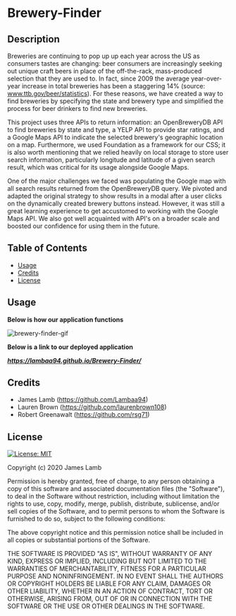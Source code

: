 # Brewery-Finder

## Description

Breweries are continuing to pop up up each year across the US as consumers tastes are changing: beer consumers are increasingly seeking out unique craft beers in place of the off-the-rack, mass-produced selection that they are used to. In fact, since 2009 the average year-over-year increase in total breweries has been a staggering 14% (source: www.ttb.gov/beer/statistics). For these reasons, we have created a way to find breweries by specifying the state and brewery type and simplified the process for beer drinkers to find new breweries. 

This project uses three APIs to return information: an OpenBreweryDB API to find breweries by state and type, a YELP API to provide star ratings, and a Google Maps API to indicate the selected brewery's geographic location on a map. Furthermore, we used Foundation as a framework for our CSS; it is also worth mentioning that we relied heavily on local storage to store user search information, particularly longitude and latitude of a given search result, which was critical for its usage alongside Google Maps.

One of the major challenges we faced was populating the Google map with all search results returned from the OpenBreweryDB query. We pivoted and adapted the original strategy to show results in a modal after a user clicks on the dynamically created brewery buttons instead. However, it was still a great learning experience to get accustomed to working with the Google Maps API. We also got well acquainted with API's on a broader scale and boosted our confidence for using them in the future. 

## Table of Contents

* [Usage](#usage)
* [Credits](#credits)
* [License](#license)

## Usage

**Below is how our application functions**

![brewery-finder-gif](assets/Brewery-Finder.gif)

**Below is a link to our deployed application**

***https://lambaa94.github.io/Brewery-Finder/***

## Credits

* James Lamb (https://github.com/Lambaa94)
* Lauren Brown (https://github.com/laurenbrown108)
* Robert Greenawalt (https://github.com/rsg71)

## License

[![License: MIT](https://img.shields.io/badge/License-MIT-yellow.svg)](https://opensource.org/licenses/MIT)

Copyright (c) 2020 James Lamb

Permission is hereby granted, free of charge, to any person obtaining a copy of this software and associated documentation files (the "Software"), to deal in the Software without restriction, including without limitation the rights to use, copy, modify, merge, publish, distribute, sublicense, and/or sell copies of the Software, and to permit persons to whom the Software is furnished to do so, subject to the following conditions:

The above copyright notice and this permission notice shall be included in all copies or substantial portions of the Software.

THE SOFTWARE IS PROVIDED "AS IS", WITHOUT WARRANTY OF ANY KIND, EXPRESS OR IMPLIED, INCLUDING BUT NOT LIMITED TO THE WARRANTIES OF MERCHANTABILITY, FITNESS FOR A PARTICULAR PURPOSE AND NONINFRINGEMENT. IN NO EVENT SHALL THE AUTHORS OR COPYRIGHT HOLDERS BE LIABLE FOR ANY CLAIM, DAMAGES OR OTHER LIABILITY, WHETHER IN AN ACTION OF CONTRACT, TORT OR OTHERWISE, ARISING FROM, OUT OF OR IN CONNECTION WITH THE SOFTWARE OR THE USE OR OTHER DEALINGS IN THE SOFTWARE.
